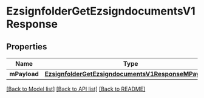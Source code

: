 # EzsignfolderGetEzsigndocumentsV1Response

## Properties
Name | Type | Description | Notes
------------ | ------------- | ------------- | -------------
**mPayload** | [**EzsignfolderGetEzsigndocumentsV1ResponseMPayload***](EzsignfolderGetEzsigndocumentsV1ResponseMPayload.md) |  | 

[[Back to Model list]](../README.md#documentation-for-models) [[Back to API list]](../README.md#documentation-for-api-endpoints) [[Back to README]](../README.md)


